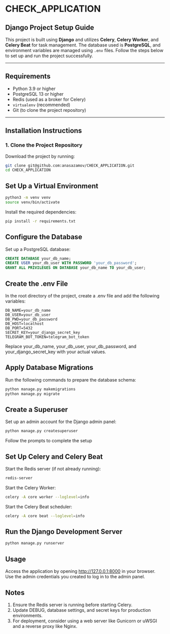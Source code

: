 # CHECK_APPLICATION

## Django Project Setup Guide

This project is built using **Django** and utilizes **Celery**, **Celery Worker**, and **Celery Beat** for task management. The database used is **PostgreSQL**, and environment variables are managed using `.env` files. Follow the steps below to set up and run the project successfully.

---

## Requirements

- Python 3.9 or higher
- PostgreSQL 13 or higher
- Redis (used as a broker for Celery)
- `virtualenv` (recommended)
- Git (to clone the project repository)

---

## Installation Instructions

### 1. Clone the Project Repository

Download the project by running:

```bash
git clone git@github.com:anasazamov/CHECK_APPLICATION.git
cd CHECK_APPLICATION
```
## Set Up a Virtual Environment

```bash
python3 -m venv venv
source venv/bin/activate  
```
Install the required dependencies:
```bash
pip install -r requirements.txt
```
## Configure the Database
Set up a PostgreSQL database:
```sql
CREATE DATABASE your_db_name;
CREATE USER your_db_user WITH PASSWORD 'your_db_password';
GRANT ALL PRIVILEGES ON DATABASE your_db_name TO your_db_user;

```
## Create the .env File
In the root directory of the project, create a .env file and add the following variables:

```env
DB_NAME=your_db_name
DB_USER=your_db_user
DB_PWD=your_db_password
DB_HOST=localhost
DB_PORT=5432
SECRET_KEY=your_django_secret_key
TELEGRAM_BOT_TOKEN=telegram_bot_token
```
Replace your_db_name, your_db_user, your_db_password, and your_django_secret_key with your actual values.
## Apply Database Migrations
Run the following commands to prepare the database schema:
```bash
python manage.py makemigrations
python manage.py migrate
```
## Create a Superuser
Set up an admin account for the Django admin panel:
```bash
python manage.py createsuperuser
```
Follow the prompts to complete the setup

## Set Up Celery and Celery Beat
Start the Redis server (if not already running):
```bash
redis-server
```
Start the Celery Worker:
```bash
celery -A core worker --loglevel=info
```
Start the Celery Beat scheduler:
```bash
celery -A core beat --loglevel=info
```
## Run the Django Development Server
```bash
python manage.py runserver
```
## Usage
Access the application by opening http://127.0.0.1:8000 in your browser. Use the admin credentials you created to log in to the admin panel.
## Notes
1. Ensure the Redis server is running before starting Celery.
2. Update DEBUG, database settings, and secret keys for production environments.
3. For deployment, consider using a web server like Gunicorn or uWSGI and a reverse proxy like Nginx.


